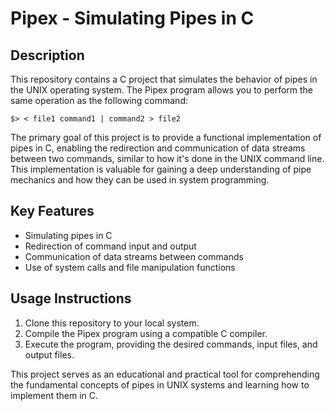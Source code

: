 # Pipex - Simulating Pipes in C

## Description

This repository contains a C project that simulates the behavior of pipes in the UNIX operating system. The Pipex program allows you to perform the same operation as the following command:

```$> < file1 command1 | command2 > file2```


The primary goal of this project is to provide a functional implementation of pipes in C, enabling the redirection and communication of data streams between two commands, similar to how it's done in the UNIX command line. This implementation is valuable for gaining a deep understanding of pipe mechanics and how they can be used in system programming.

## Key Features

- Simulating pipes in C
- Redirection of command input and output
- Communication of data streams between commands
- Use of system calls and file manipulation functions

## Usage Instructions

1. Clone this repository to your local system.
2. Compile the Pipex program using a compatible C compiler.
3. Execute the program, providing the desired commands, input files, and output files.

This project serves as an educational and practical tool for comprehending the fundamental concepts of pipes in UNIX systems and learning how to implement them in C.
